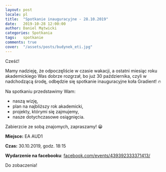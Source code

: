 ```yaml
---
layout: post
locale: pl
title:  "Spotkanie inauguracyjne - 28.10.2019"
date:   2019-10-28 12:00:00
author: Daniel Mątwicki
categories: Spotkania
tags:	spotkanie
comments: true
cover:  "/assets/posts/budynek_eti.jpg"
---
```


Cześć! 

Mamy nadzieję, że odpoczęliście w czasie wakacji, a ostatni miesiąc roku akademickiego Was dobrze rozgrzał, bo już 30 października, 
czyli w nadchodzącą środę, odbędzie się spotkanie inauguracyjne koła Gradient! 🔥

Na spotkaniu przedstawimy Wam:
- naszą wizję,
- plan na najbliższy rok akademicki,
- projekty, którymi się zajmujemy,
- nasze dotychczasowe osiągnięcia.

Zabierzcie ze sobą znajomych, zapraszamy! 😀

**Miejsce:** EA AUD1

**Czas:** 30.10.2019, godz. 18:15

**Wydarzenie na facebooku**: [facebook.com/events/439392333371413/](https://www.facebook.com/events/439392333371413/)


Do zobaczenia!

